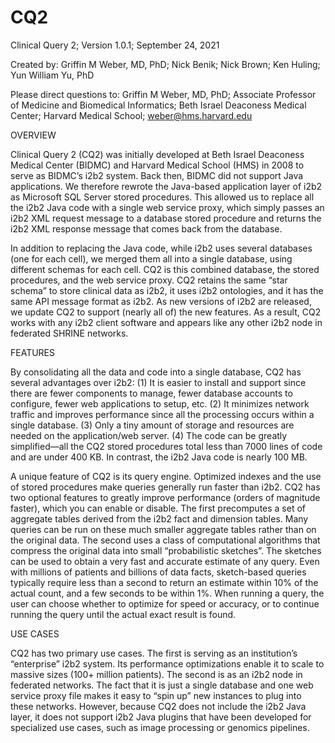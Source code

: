 # CQ2
Clinical Query 2;
Version 1.0.1;
September 24, 2021

Created by:
Griffin M Weber, MD, PhD;
Nick Benik;
Nick Brown;
Ken Huling;
Yun William Yu, PhD

Please direct questions to:
Griffin M Weber, MD, PhD;
Associate Professor of Medicine and Biomedical Informatics;
Beth Israel Deaconess Medical Center;
Harvard Medical School;
weber@hms.harvard.edu

OVERVIEW

Clinical Query 2 (CQ2) was initially developed at Beth Israel Deaconess Medical Center (BIDMC) and Harvard Medical School (HMS) in 2008 to serve as BIDMC’s i2b2 system. Back then, BIDMC did not support Java applications. We therefore rewrote the Java-based application layer of i2b2 as Microsoft SQL Server stored procedures. This allowed us to replace all the i2b2 Java code with a single web service proxy, which simply passes an i2b2 XML request message to a database stored procedure and returns the i2b2 XML response message that comes back from the database. 

In addition to replacing the Java code, while i2b2 uses several databases (one for each cell), we merged them all into a single database, using different schemas for each cell. CQ2 is this combined database, the stored procedures, and the web service proxy. CQ2 retains the same “star schema” to store clinical data as i2b2, it uses i2b2 ontologies, and it has the same API message format as i2b2. As new versions of i2b2 are released, we update CQ2 to support (nearly all of) the new features. As a result, CQ2 works with any i2b2 client software and appears like any other i2b2 node in federated SHRINE networks.

FEATURES

By consolidating all the data and code into a single database, CQ2 has several advantages over i2b2: (1) It is easier to install and support since there are fewer components to manage, fewer database accounts to configure, fewer web applications to setup, etc. (2) It minimizes network traffic and improves performance since all the processing occurs within a single database. (3) Only a tiny amount of storage and resources are needed on the application/web server. (4) The code can be greatly simplified—all the CQ2 stored procedures total less than 7000 lines of code and are under 400 KB. In contrast, the i2b2 Java code is nearly 100 MB.

A unique feature of CQ2 is its query engine. Optimized indexes and the use of stored procedures make queries generally run faster than i2b2. CQ2 has two optional features to greatly improve performance (orders of magnitude faster), which you can enable or disable. The first precomputes a set of aggregate tables derived from the i2b2 fact and dimension tables. Many queries can be run on these much smaller aggregate tables rather than on the original data. The second uses a class of computational algorithms that compress the original data into small “probabilistic sketches”. The sketches can be used to obtain a very fast and accurate estimate of any query. Even with millions of patients and billions of data facts, sketch-based queries typically require less than a second to return an estimate within 10% of the actual count, and a few seconds to be within 1%. When running a query, the user can choose whether to optimize for speed or accuracy, or to continue running the query until the actual exact result is found.

USE CASES

CQ2 has two primary use cases. The first is serving as an institution’s “enterprise” i2b2 system. Its performance optimizations enable it to scale to massive sizes (100+ million patients). The second is as an i2b2 node in federated networks. The fact that it is just a single database and one web service proxy file makes it easy to “spin up” new instances to plug into these networks. However, because CQ2 does not include the i2b2 Java layer, it does not support i2b2 Java plugins that have been developed for specialized use cases, such as image processing or genomics pipelines.

